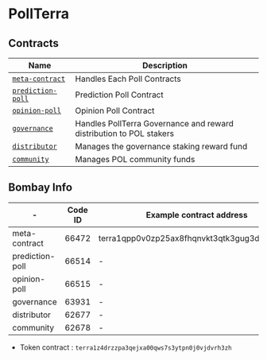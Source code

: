 # PollTerra

## Contracts

| Name                                                       | Description                                  |
| ---------------------------------------------------------- | -------------------------------------------- |
| [`meta-contract`](contracts/meta-contract) | Handles Each Poll Contracts |
| [`prediction-poll`](contracts/prediction-poll) | Prediction Poll Contract |
| [`opinion-poll`](contracts/opinion-poll) | Opinion Poll Contract |
| [`governance`](contracts/governance) | Handles PollTerra Governance and reward distribution to POL stakers |
| [`distributor`](contracts/distributor) | Manages the governance staking reward fund |
| [`community`](contracts/community) | Manages POL community funds |


## Bombay Info

| - | Code ID | Example contract address |
|---|---------|--------------------------|
| meta-contract | 66472 | terra1qpp0v0zp25ax8fhqnvkt3qtk3gug3df8d4uf7u |
| prediction-poll | 66514 | - |
| opinion-poll | 66515 | - |
| governance | 63931 | - |
| distributor | 62677 | - |
| community | 62678 | - |

* Token contract : `terra1z4drzzpa3qejxa00qws7s3ytpn0j0vjdvrh3zh`
